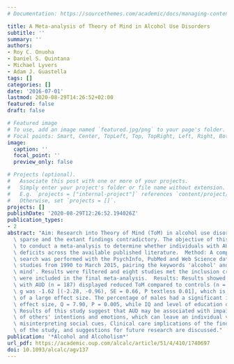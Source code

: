 ```yaml
---
# Documentation: https://sourcethemes.com/academic/docs/managing-content/

title: A Meta-analysis of Theory of Mind in Alcohol Use Disorders
subtitle: ''
summary: ''
authors:
- Roy C. Onuoha
- Daniel S. Quintana
- Michael Lyvers
- Adam J. Guastella
tags: []
categories: []
date: '2016-07-01'
lastmod: 2020-08-29T14:26:52+02:00
featured: false
draft: false

# Featured image
# To use, add an image named `featured.jpg/png` to your page's folder.
# Focal points: Smart, Center, TopLeft, Top, TopRight, Left, Right, BottomLeft, Bottom, BottomRight.
image:
  caption: ''
  focal_point: ''
  preview_only: false

# Projects (optional).
#   Associate this post with one or more of your projects.
#   Simply enter your project's folder or file name without extension.
#   E.g. `projects = ["internal-project"]` references `content/project/deep-learning/index.md`.
#   Otherwise, set `projects = []`.
projects: []
publishDate: '2020-08-29T12:26:52.194026Z'
publication_types:
- 2
abstract: "Aim: Research into Theory of Mind (ToM) in alcohol use disorder (AUD) is\
  \ sparse and the extant findings contradictory. The objective of this paper was\
  \ to conduct a meta-analysis to determine whether individuals with AUD show ToM\
  \ deficits across the available published literature.  Method: A comprehensive literature\
  \ search was performed with the PsychInfo, PubMed and Web Science databases for\
  \ studies from 1990 to March 2015, pairing the keywords 'alcohol' and 'theory of\
  \ mind'. Results were filtered and eight studies met the inclusion criteria and\
  \ were included in the final meta-analysis.  Results: Results showed that individuals\
  \ with AUD (n = 187) displayed reduced ToM compared to controls (n = 187). Hedges'\
  \ g was -1.62 [(-2.28, -0.96), SE = 0.66, P textless 0.01], which is indicative\
  \ of a large effect size. The percentage of males had a significant impact on the\
  \ effect size, Q = 7.90, P = 0.005, while IQ and level of education did not.  Conclusions:\
  \ Results of this study suggest that AUD may be associated with impaired understanding\
  \ of others' intentions and emotions, which can leave an individual vulnerable to\
  \ misinterpreting social cues. Clinical care implications of the findings, limitations\
  \ of the study, and suggestions for future research are discussed."
publication: '*Alcohol and Alcoholism*'
url_pdf: https://academic.oup.com/alcalc/article/51/4/410/1740697
doi: 10.1093/alcalc/agv137
---
```

